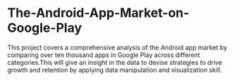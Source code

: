 # The-Android-App-Market-on-Google-Play
This project covers a comprehensive analysis of the Android app market by comparing over ten thousand apps in Google Play across different categories.This will give an insight in the data to devise strategies to drive growth and retention by applying data manipulation and visualization skill.

